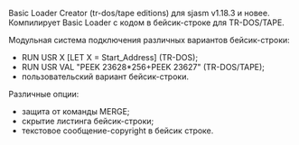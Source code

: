 Basic Loader Creator (tr-dos/tape editions) для sjasm v1.18.3 и новее. Компилирует Basic Loader с кодом в бейсик-строке для TR-DOS/TAPE.

Модульная система подключения различных вариантов бейсик-строки:
- RUN USR X [LET X = Start_Address] (TR-DOS);
- RUN USR VAL "PEEK 23628*256+PEEK 23627" (TR-DOS/TAPE);
- пользовательский вариант бейсик-строки.

Различные опции:
- защита от команды MERGE;
- скрытие листинга бейсик-строки;
- текстовое сообщение-copyright в бейсик строке.
